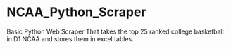 # NCAA_Python_Scraper
Basic Python Web Scraper That takes the top 25 ranked college basketball in D1 NCAA and stores them in excel tables.

